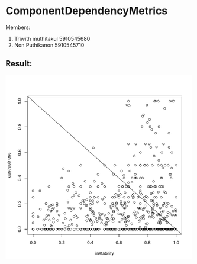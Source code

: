 # ComponentDependencyMetrics

Members:
1. Triwith muthitakul 5910545680
2. Non Puthikanon 5910545710

## Result:
![alt text](https://github.com/Non9441/DependenciesMetric/blob/master/rGraph.png)

